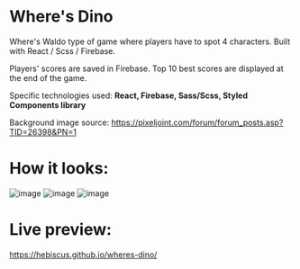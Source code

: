 # Where's Dino

Where's Waldo type of game where players have to spot 4 characters. Built with React / Scss / Firebase.

Players' scores are saved in Firebase. Top 10 best scores are displayed at the end of the game.

Specific technologies used: **React, Firebase, Sass/Scss, Styled Components library**

Background image source: https://pixeljoint.com/forum/forum_posts.asp?TID=26398&PN=1

# How it looks:
![image](https://github.com/hebiscus/wheres-dino/assets/107350293/d76cf529-c939-4353-854e-0d5024b3590c)
![image](https://github.com/hebiscus/wheres-dino/assets/107350293/ed145e21-fb3e-4ba4-b961-9a75d57b63a6)
![image](https://github.com/hebiscus/wheres-dino/assets/107350293/9a3d2c6b-59d9-40ac-9560-cfab0a1e613c)


# Live preview: 

https://hebiscus.github.io/wheres-dino/

